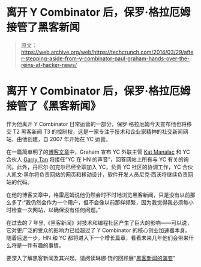 # 离开 Y Combinator 后，保罗·格拉厄姆接管了黑客新闻 

> 原文：<https://web.archive.org/web/https://techcrunch.com/2014/03/29/after-stepping-aside-from-y-combinator-paul-graham-hands-over-the-reins-at-hacker-news/>

# 离开 Y Combinator 后，保罗·格拉厄姆接管了《黑客新闻》

作为他离开 Y Combinator 日常运营的一部分，保罗·格拉厄姆今天宣布他也将移交 T2 黑客新闻 T3 的控制权，这是一家专注于技术和企业家精神的社交新闻网站，由他创建，自 2007 年开始在 YC 运营。

在一篇简单明了的[博客文章](https://web.archive.org/web/20230130041644/http://blog.ycombinator.com/meet-the-people-taking-over-hacker-news)中，Graham 宣布 YC 外联主管 [Kat Manalac](https://web.archive.org/web/20230130041644/https://www.linkedin.com/in/katmanalac) 和 YC 合伙人 [Garry Tan](https://web.archive.org/web/20230130041644/http://www.crunchbase.com/person/garry-tan) 将接任“YC 在 HN 的声音”，回答网站上所有与 YC 有关的询问。此外，丹尼尔·加克尔已经全职加入 YC，负责 YC 社区的协调工作，YC 合伙人凯文·黑尔将负责网站的网页和移动设计，软件开发人员尼克·西沃将继续负责网站的代码。

在他的博客文章中，格雷厄姆说他仍然会时不时地浏览黑客新闻，只是没有以前那么多了:“我仍然会作为一个用户，但不会像以前那样频繁，因为我觉得我必须每小时检查一次网站，以确保没有任何问题。”

在过去的 7 年里,《黑客新闻》对技术和编程社区产生了巨大的影响——可以说，它对更广泛的受众的影响力已经超过了 Y Combinator 的核心创业加速器本身。随着后退一步，HN 和 YC 都将进入下一个增长篇章，看看未来几年他们会带来什么将是一件有趣的事情。

要深入了解黑客新闻及其兴起，请阅读琳娜·饶的回顾展“[黑客新闻的演变](https://web.archive.org/web/20230130041644/https://techcrunch.com/2013/05/18/the-evolution-of-hacker-news/)”